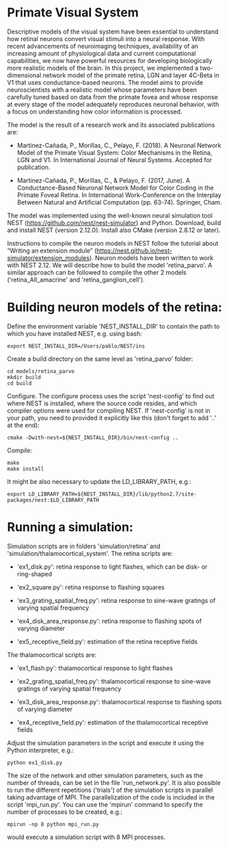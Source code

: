 # Primate Visual System

Descriptive models of the visual system have been essential to understand how retinal neurons convert visual stimuli into a neural response. With recent advancements of neuroimaging techniques, availability of an increasing amount of physiological data and current computational capabilities, we now have powerful resources for developing biologically more realistic models of the brain. In this project, we implemented a two-dimensional network model of the primate retina, LGN and layer 4C-Beta in V1 that uses conductance-based neurons. The model aims to provide neuroscientists with a realistic model whose parameters have been carefully tuned based on data from the primate fovea and whose response at every stage of the model adequately reproduces neuronal behavior, with a focus on understanding how color information is processed.

The model is the result of a research work and its associated publications are:

* Martinez-Cañada, P., Morillas, C., Pelayo, F. (2018). A Neuronal Network Model of the Primate Visual System: Color Mechanisms in the Retina, LGN and V1. In International Journal of Neural Systems. Accepted for publication.

* Martinez-Cañada, P., Morillas, C., & Pelayo, F. (2017, June). A Conductance-Based Neuronal Network Model for Color Coding in the Primate Foveal Retina. In International Work-Conference on the Interplay Between Natural and Artificial Computation (pp. 63-74). Springer, Cham.

The model was implemented using the well-known neural simulation tool NEST (https://github.com/nest/nest-simulator) and Python. Download, build and install NEST (version 2.12.0). Install also CMake (version 2.8.12 or later).

Instructions to compile the neuron models in NEST follow the tutorial about “Writing an extension module” (https://nest.github.io/nest-simulator/extension_modules). Neuron models have been written to work with NEST 2.12. We will describe how to build the model 'retina_parvo'. A similar approach can be followed to compile the other 2 models ('retina_AII_amacrine' and 'retina_ganglion_cell').

# Building neuron models of the retina:

Define the environment variable 'NEST_INSTALL_DIR' to contain the path to which you have installed NEST, e.g. using bash:

```
export NEST_INSTALL_DIR=/Users/pablo/NEST/ins
```

Create a build directory on the same level as 'retina_parvo' folder:

```
cd models/retina_parvo
mkdir build
cd build
```

Configure. The configure process uses the script 'nest-config' to find out where NEST is installed, where the source code resides, and which compiler options were used for compiling NEST. If 'nest-config' is not in your path, you need to provided it explicitly like this (don't forget to add '..' at the end):

```
cmake -Dwith-nest=${NEST_INSTALL_DIR}/bin/nest-config ..
```

Compile:

```
make
make install
```
It might be also necessary to update the LD_LIBRARY_PATH, e.g.:

```
export LD_LIBRARY_PATH=${NEST_INSTALL_DIR}/lib/python2.7/site-packages/nest:$LD_LIBRARY_PATH
```

# Running a simulation:

Simulation scripts are in folders 'simulation/retina' and 'simulation/thalamocortical_system'. The retina scripts are:

* 'ex1_disk.py': retina response to light flashes, which can be disk- or ring-shaped

* 'ex2_square.py': retina response to flashing squares

* 'ex3_grating_spatial_freq.py': retina response to sine-wave gratings of varying spatial frequency

* 'ex4_disk_area_response.py': retina response to flashing spots of varying diameter

* 'ex5_receptive_field.py': estimation of the retina receptive fields

The thalamocortical scripts are:

* 'ex1_flash.py': thalamocortical response to light flashes

* 'ex2_grating_spatial_freq.py': thalamocortical response to sine-wave gratings of varying spatial frequency

* 'ex3_disk_area_response.py': thalamocortical response to flashing spots of varying diameter

* 'ex4_receptive_field.py': estimation of the thalamocortical receptive fields

Adjust the simulation parameters in the script and execute it using the Python interpreter, e.g.:

```
python ex1_disk.py
```

The size of the network and other simulation parameters, such as the number of threads, can be set in the file 'run_network.py'. It is also possible to  run the different repetitions ('trials') of the simulation scripts in parallel taking advantage of MPI. The parallelization of the code is included in the script 'mpi_run.py'. You can use the 'mpirun' command to specify the number of processes to be created, e.g.:

```
mpirun -np 8 python mpi_run.py
```

would execute a simulation script with 8 MPI processes. 
